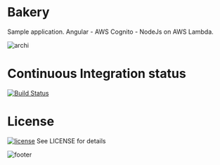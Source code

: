 # Bakery
Sample application. Angular - AWS Cognito - NodeJs on AWS Lambda.

![archi](https://noraui.github.io/img/bakery/archi.gif)

# Continuous Integration status
[![Build Status](https://travis-ci.org/NoraUi/bakery.svg?branch=master)](https://travis-ci.org/NoraUi/bakery)

# License

[![license](https://img.shields.io/github/license/NoraUi/noraui.github.io.svg)](https://github.com/NoraUi/noraui.github.io/blob/master/LICENSE) See LICENSE for details

![footer](https://noraui.github.io/img/end.png)
